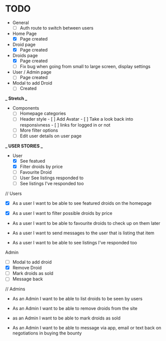 # TODO
- General
  - [ ] Auth route to switch between users

- Home Page
  - [X] Page created

- Droid page
  - [X] Page created

- Droids page
  - [X] Page created
  - [ ] Fix bug when going from small to large screen, display settings

- User / Admin page
  - [ ] Page created

- Modal to add Droid
  - [ ] Created

**_ Stretch _**

- Components
  - [ ] Homepage categories
  - [ ] Header style
        - [ ] Add Avatar
        - [ ] Take a look back into responsivness
        - [ ] links for logged in or not
  - [ ] More filter options
  - [ ] Edit user details on user page

**_ USER STORIES _**

- User
  - [X] See featued
  - [X] Filter droids by price
  - [ ] Favourite Droid
  - [ ] User See listings responded to
  - [ ] See listings I've responded too

// Users

- [X] As a user I want to be able to see featured droids on the homepage

- [X] As a user I want to filter possible droids by price

- As a user I want to be able to favourite droids to check up on them later

- As a user I want to send messages to the user that is listing that item

- As a user I want to be able to see listings I've responded too

Admin
  - [ ] Modal to add droid
  - [X] Remove Droid
  - [ ] Mark droids as sold
  - [ ] Message back

// Admins

- As an Admin I want to be able to list droids to be seen by users
  
- As an Admin I want to be able to remove droids from the site

- as an Admin I want to be able to mark droids as sold

- As an Admin I want to be able to message via app, email or text back on negotiations in buying the bounty

